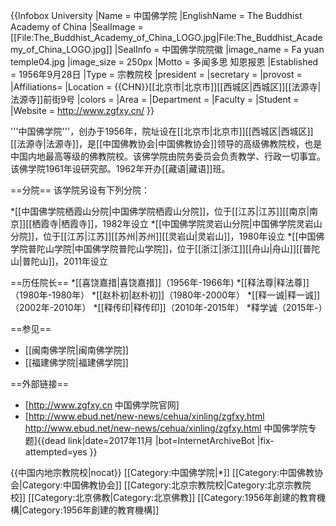 {{Infobox University
|Name        = 中国佛学院
|EnglishName = The Buddhist Academy of China
|SealImage   = [[File:The_Buddhist_Academy_of_China_LOGO.jpg|File:The_Buddhist_Academy_of_China_LOGO.jpg]]
|SealInfo    = 中国佛学院院徽
|image_name  = Fa yuan temple04.jpg
|image_size  = 250px
|Motto       = 多闻多思 知恩报恩
|Established = 1956年9月28日
|Type        = 宗教院校
|president   = 
|secretary   = 
|provost     = 
|Affiliations= 
|Location    = {{CHN}}[[北京市|北京市]][[西城区|西城区]][[法源寺|法源寺]]前街9号
|colors      = 
|Area        = 
|Department  =
|Faculty     = 
|Student     = 
|Website     = http://www.zgfxy.cn/
}}

'''中国佛学院'''，创办于1956年，院址设在[[北京市|北京市]][[西城区|西城区]][[法源寺|法源寺]]，是[[中国佛教协会|中国佛教协会]]领导的高级佛教院校，也是中国内地最高等级的佛教院校。该佛学院由院务委员会负责教学、行政一切事宜。该佛学院1961年设研究部。1962年开办[[藏语|藏语]]班。

==分院==
该学院另设有下列分院：

*[[中国佛学院栖霞山分院|中国佛学院栖霞山分院]]，位于[[江苏|江苏]][[南京|南京]][[栖霞寺|栖霞寺]]，1982年设立
*[[中国佛学院灵岩山分院|中国佛学院灵岩山分院]]，位于[[江苏|江苏]][[苏州|苏州]][[灵岩山|灵岩山]]，1980年设立
*[[中国佛学院普陀山学院|中国佛学院普陀山学院]]，位于[[浙江|浙江]][[舟山|舟山]][[普陀山|普陀山]]，2011年设立

==历任院长==
*[[喜饶嘉措|喜饶嘉措]]（1956年-1966年)
*[[释法尊|释法尊]]（1980年-1980年）
*[[赵朴初|赵朴初]]（1980年-2000年）
*[[释一诚|释一诚]]（2002年-2010年）
*[[释传印|释传印]]（2010年-2015年）
*释学诚（2015年-）

==参见==
* [[闽南佛学院|闽南佛学院]]
* [[福建佛学院|福建佛学院]]

==外部链接==
* [http://www.zgfxy.cn 中国佛学院官网]
* [http://www.ebud.net/new-news/cehua/xinling/zgfxy.html http://www.ebud.net/new-news/cehua/xinling/zgfxy.html 中国佛学院专题]{{dead link|date=2017年11月 |bot=InternetArchiveBot |fix-attempted=yes }}

{{中国内地宗教院校|nocat}}
[[Category:中国佛学院|*]]
[[Category:中国佛教协会|Category:中国佛教协会]]
[[Category:北京宗教院校|Category:北京宗教院校]]
[[Category:北京佛教|Category:北京佛教]]
[[Category:1956年創建的教育機構|Category:1956年創建的教育機構]]